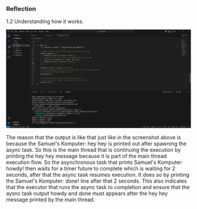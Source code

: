 ### Reflection
1.2 Understanding how it works.

![alt text](<assets/Screenshot (1092).png>)

The reason that the output is like that just like in the screenshot above is because the Samuel's Komputer: hey hey is printed out after spawning the async task. So this is the main thread that is continuing the execution by printing the hey hey message because it is part of the main thread execution flow. So the asynchronous task that prints Samuel's Komputer: howdy! then waits for a timer future to complete which is waiting for 2 seconds, after that the async task resumes execution. It does so by printing the Samuel's Komputer: done! line after that 2 seconds. This also indicates that the executor that runs the async task to completion and ensure that the aysnc task output howdy and done must appears after the hey hey message printed by the main thread. 